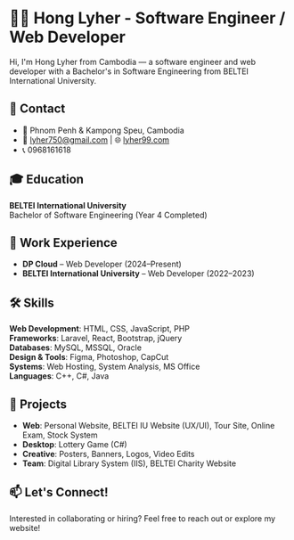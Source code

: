 # 👨‍💻 Hong Lyher - Software Engineer / Web Developer

Hi, I'm Hong Lyher from Cambodia — a software engineer and web developer with a Bachelor's in Software Engineering from BELTEI International University.

## 📌 Contact

- 📍 Phnom Penh & Kampong Speu, Cambodia  
- 📧 lyher750@gmail.com | 🌐 [lyher99.com](http://www.lyher99.com)  
- 📞 0968161618  

## 🎓 Education

**BELTEI International University**  
Bachelor of Software Engineering (Year 4 Completed)

## 💼 Work Experience

- **DP Cloud** – Web Developer (2024–Present)  
- **BELTEI International University** – Web Developer (2022–2023)

## 🛠 Skills

**Web Development**: HTML, CSS, JavaScript, PHP  
**Frameworks**: Laravel, React, Bootstrap, jQuery  
**Databases**: MySQL, MSSQL, Oracle  
**Design & Tools**: Figma, Photoshop, CapCut  
**Systems**: Web Hosting, System Analysis, MS Office  
**Languages**: C++, C#, Java

## 📂 Projects

- **Web**: Personal Website, BELTEI IU Website (UX/UI), Tour Site, Online Exam, Stock System  
- **Desktop**: Lottery Game (C#)  
- **Creative**: Posters, Banners, Logos, Video Edits  
- **Team**: Digital Library System (IIS), BELTEI Charity Website

## 📫 Let's Connect!

Interested in collaborating or hiring? Feel free to reach out or explore my website!
